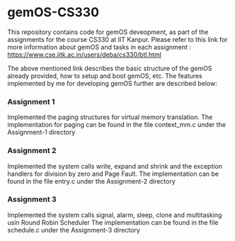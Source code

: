 # gemOS-CS330

This repository contains code for gemOS deveopment, as part of the assignments for the course CS330 at IIT Kanpur. Please refer to this link for more information about gemOS and tasks in each assignment : https://www.cse.iitk.ac.in/users/deba/cs330/btl.html

The above mentioned link describes the basic structure of the gemOS already provided, how to setup and boot gemOS, etc. The features implemented by me for developing gemOS further are described below:

### Assignment 1

Implemented the paging structures for virtual memory translation. 
The implementation for paging can be found in the file context_mm.c under the Assignment-1 directory

### Assignment 2

Implemented the system calls write, expand and shrink and the exception handlers for division by zero and Page Fault.
The implementation can be found in the file entry.c under the Assignment-2 directory

### Assignment 3

Implemented the system calls signal, alarm, sleep, clone and multitasking usin Round Robin Scheduler 
The implementation can be found in the file schedule.c under the Assignment-3 directory
